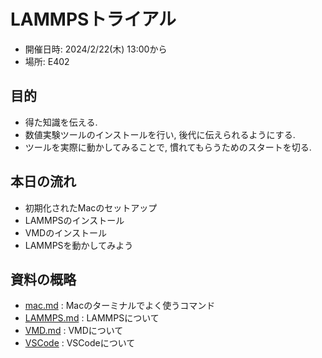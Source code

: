 
# LAMMPSトライアル

- 開催日時: 2024/2/22(木) 13:00から
- 場所: E402
  
## 目的

- 得た知識を伝える.
- 数値実験ツールのインストールを行い, 後代に伝えられるようにする.
- ツールを実際に動かしてみることで, 慣れてもらうためのスタートを切る. 

## 本日の流れ

- 初期化されたMacのセットアップ
- LAMMPSのインストール
- VMDのインストール
- LAMMPSを動かしてみよう

## 資料の概略

- [mac.md](./mac.md) : Macのターミナルでよく使うコマンド
- [LAMMPS.md](./LAMMPS.md) : LAMMPSについて
- [VMD.md](./VMD.md) : VMDについて
- [VSCode](./VSCode.md) : VSCodeについて
